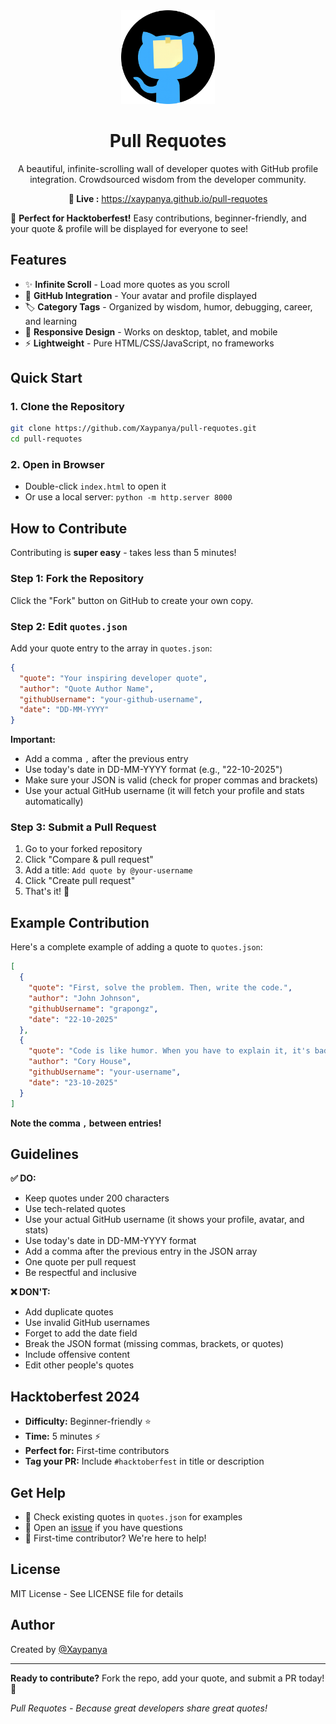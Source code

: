 <div align="center">
  <img src="https://github.com/Xaypanya/pull-requotes/blob/main/img/pull-requotes.png?raw=true" alt="Pull Requotes" width="150"/>

  # Pull Requotes

  A beautiful, infinite-scrolling wall of developer quotes with GitHub profile integration. Crowdsourced wisdom from the developer community.

  **🔗 Live :** https://xaypanya.github.io/pull-requotes
  
</div>

🎉 **Perfect for Hacktoberfest!** Easy contributions, beginner-friendly, and your quote & profile will be displayed for everyone to see!

## Features

- ✨ **Infinite Scroll** - Load more quotes as you scroll
- 🎨 **GitHub Integration** - Your avatar and profile displayed
- 🏷️ **Category Tags** - Organized by wisdom, humor, debugging, career, and learning
- 📱 **Responsive Design** - Works on desktop, tablet, and mobile
- ⚡ **Lightweight** - Pure HTML/CSS/JavaScript, no frameworks

## Quick Start

### 1. Clone the Repository
```bash
git clone https://github.com/Xaypanya/pull-requotes.git
cd pull-requotes
```

### 2. Open in Browser
- Double-click `index.html` to open it
- Or use a local server: `python -m http.server 8000`

## How to Contribute

Contributing is **super easy** - takes less than 5 minutes!

### Step 1: Fork the Repository
Click the "Fork" button on GitHub to create your own copy.

### Step 2: Edit `quotes.json`
Add your quote entry to the array in `quotes.json`:

```json
{
  "quote": "Your inspiring developer quote",
  "author": "Quote Author Name",
  "githubUsername": "your-github-username",
  "date": "DD-MM-YYYY"
}
```

**Important:**
- Add a comma `,` after the previous entry
- Use today's date in DD-MM-YYYY format (e.g., "22-10-2025")
- Make sure your JSON is valid (check for proper commas and brackets)
- Use your actual GitHub username (it will fetch your profile and stats automatically)

### Step 3: Submit a Pull Request
1. Go to your forked repository
2. Click "Compare & pull request"
3. Add a title: `Add quote by @your-username`
4. Click "Create pull request"
5. That's it! 🎉

## Example Contribution

Here's a complete example of adding a quote to `quotes.json`:

```json
[
  {
    "quote": "First, solve the problem. Then, write the code.",
    "author": "John Johnson",
    "githubUsername": "grapongz",
    "date": "22-10-2025"
  },
  {
    "quote": "Code is like humor. When you have to explain it, it's bad.",
    "author": "Cory House",
    "githubUsername": "your-username",
    "date": "23-10-2025"
  }
]
```

**Note the comma `,` between entries!**

## Guidelines

**✅ DO:**
- Keep quotes under 200 characters
- Use tech-related quotes
- Use your actual GitHub username (it shows your profile, avatar, and stats)
- Use today's date in DD-MM-YYYY format
- Add a comma after the previous entry in the JSON array
- One quote per pull request
- Be respectful and inclusive

**❌ DON'T:**
- Add duplicate quotes
- Use invalid GitHub usernames
- Forget to add the date field
- Break the JSON format (missing commas, brackets, or quotes)
- Include offensive content
- Edit other people's quotes

## Hacktoberfest 2024

- **Difficulty:** Beginner-friendly ⭐
- **Time:** 5 minutes ⚡
- **Perfect for:** First-time contributors
- **Tag your PR:** Include `#hacktoberfest` in title or description

## Get Help

- 💬 Check existing quotes in `quotes.json` for examples
- 📝 Open an [issue](https://github.com/Xaypanya/pull-requotes/issues) if you have questions
- 🤝 First-time contributor? We're here to help!

## License

MIT License - See LICENSE file for details

## Author

Created by [@Xaypanya](https://github.com/Xaypanya)

---

**Ready to contribute?** Fork the repo, add your quote, and submit a PR today! 🚀

*Pull Requotes - Because great developers share great quotes!*
